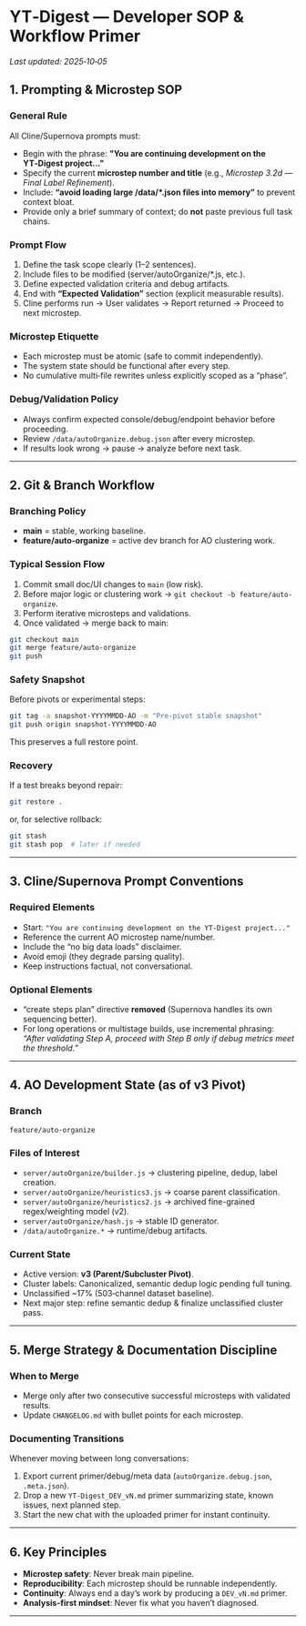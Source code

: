 # YT‑Digest — Developer SOP & Workflow Primer
_Last updated: 2025‑10‑05_

## 1. Prompting & Microstep SOP

### General Rule
All Cline/Supernova prompts must:
- Begin with the phrase: **"You are continuing development on the YT‑Digest project..."**
- Specify the current **microstep number and title** (e.g., *Microstep 3.2d — Final Label Refinement*).
- Include: **“avoid loading large /data/*.json files into memory”** to prevent context bloat.
- Provide only a brief summary of context; do **not** paste previous full task chains.

### Prompt Flow
1. Define the task scope clearly (1–2 sentences).  
2. Include files to be modified (server/autoOrganize/*.js, etc.).  
3. Define expected validation criteria and debug artifacts.  
4. End with **“Expected Validation”** section (explicit measurable results).  
5. Cline performs run → User validates → Report returned → Proceed to next microstep.

### Microstep Etiquette
- Each microstep must be atomic (safe to commit independently).
- The system state should be functional after every step.
- No cumulative multi‑file rewrites unless explicitly scoped as a “phase”.

### Debug/Validation Policy
- Always confirm expected console/debug/endpoint behavior before proceeding.
- Review `/data/autoOrganize.debug.json` after every microstep.
- If results look wrong → pause → analyze before next task.

---

## 2. Git & Branch Workflow

### Branching Policy
- **main** = stable, working baseline.
- **feature/auto‑organize** = active dev branch for AO clustering work.

### Typical Session Flow
1. Commit small doc/UI changes to `main` (low risk).  
2. Before major logic or clustering work → `git checkout -b feature/auto-organize`.  
3. Perform iterative microsteps and validations.  
4. Once validated → merge back to main:

```bash
git checkout main
git merge feature/auto-organize
git push
```

### Safety Snapshot
Before pivots or experimental steps:

```bash
git tag -a snapshot‑YYYYMMDD‑AO -m "Pre‑pivot stable snapshot"
git push origin snapshot‑YYYYMMDD‑AO
```

This preserves a full restore point.

### Recovery
If a test breaks beyond repair:
```bash
git restore .
```
or, for selective rollback:
```bash
git stash
git stash pop  # later if needed
```

---

## 3. Cline/Supernova Prompt Conventions

### Required Elements
- Start: `"You are continuing development on the YT‑Digest project..."`
- Reference the current AO microstep name/number.
- Include the “no big data loads” disclaimer.
- Avoid emoji (they degrade parsing quality).
- Keep instructions factual, not conversational.

### Optional Elements
- “create steps plan” directive **removed** (Supernova handles its own sequencing better).
- For long operations or multistage builds, use incremental phrasing:  
  _“After validating Step A, proceed with Step B only if debug metrics meet the threshold.”_

---

## 4. AO Development State (as of v3 Pivot)

### Branch
`feature/auto-organize`

### Files of Interest
- `server/autoOrganize/builder.js` → clustering pipeline, dedup, label creation.
- `server/autoOrganize/heuristics3.js` → coarse parent classification.
- `server/autoOrganize/heuristics2.js` → archived fine-grained regex/weighting model (v2).
- `server/autoOrganize/hash.js` → stable ID generator.
- `/data/autoOrganize.*` → runtime/debug artifacts.

### Current State
- Active version: **v3 (Parent/Subcluster Pivot)**.
- Cluster labels: Canonicalized, semantic dedup logic pending full tuning.
- Unclassified ~17% (503‑channel dataset baseline).
- Next major step: refine semantic dedup & finalize unclassified cluster pass.

---

## 5. Merge Strategy & Documentation Discipline

### When to Merge
- Merge only after two consecutive successful microsteps with validated results.
- Update `CHANGELOG.md` with bullet points for each microstep.

### Documenting Transitions
Whenever moving between long conversations:
1. Export current primer/debug/meta data (`autoOrganize.debug.json`, `.meta.json`).
2. Drop a new `YT‑Digest_DEV_vN.md` primer summarizing state, known issues, next planned step.
3. Start the new chat with the uploaded primer for instant continuity.

---

## 6. Key Principles

- **Microstep safety**: Never break main pipeline.
- **Reproducibility**: Each microstep should be runnable independently.
- **Continuity**: Always end a day’s work by producing a `DEV_vN.md` primer.
- **Analysis-first mindset**: Never fix what you haven’t diagnosed.

---
